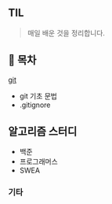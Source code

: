 ## TIL

> 매일 배운 것을 정리합니다.

## :carrot: 목차

[git](git.md)

* git 기초 문법
* .gitignore

## 알고리즘 스터디

* 백준
* 프로그래머스
* SWEA

### 기타

